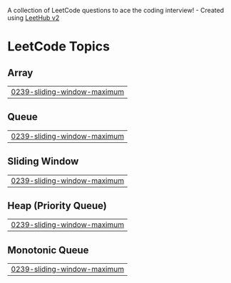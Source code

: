 A collection of LeetCode questions to ace the coding interview! - Created using [LeetHub v2](https://github.com/arunbhardwaj/LeetHub-2.0)
<!---LeetCode Topics Start-->
# LeetCode Topics
## Array
|  |
| ------- |
| [0239-sliding-window-maximum](https://github.com/DiepCu/Exam2-LeetCode-Solution/tree/master/0239-sliding-window-maximum) |
## Queue
|  |
| ------- |
| [0239-sliding-window-maximum](https://github.com/DiepCu/Exam2-LeetCode-Solution/tree/master/0239-sliding-window-maximum) |
## Sliding Window
|  |
| ------- |
| [0239-sliding-window-maximum](https://github.com/DiepCu/Exam2-LeetCode-Solution/tree/master/0239-sliding-window-maximum) |
## Heap (Priority Queue)
|  |
| ------- |
| [0239-sliding-window-maximum](https://github.com/DiepCu/Exam2-LeetCode-Solution/tree/master/0239-sliding-window-maximum) |
## Monotonic Queue
|  |
| ------- |
| [0239-sliding-window-maximum](https://github.com/DiepCu/Exam2-LeetCode-Solution/tree/master/0239-sliding-window-maximum) |
<!---LeetCode Topics End-->